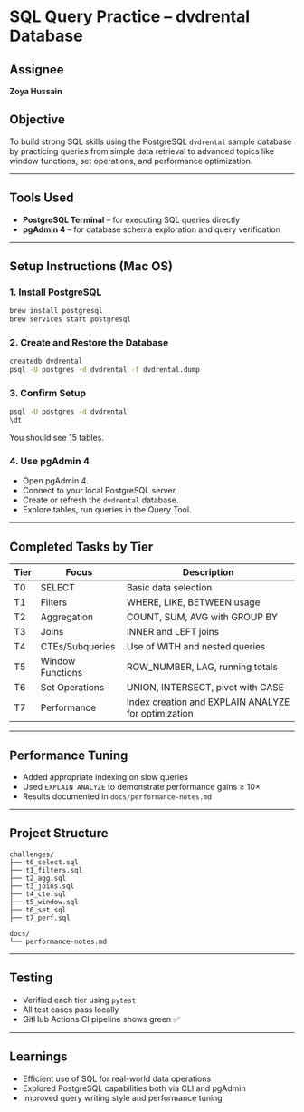 # SQL Query Practice – dvdrental Database

## Assignee
**Zoya Hussain**

## Objective
To build strong SQL skills using the PostgreSQL `dvdrental` sample database by practicing queries from simple data retrieval to advanced topics like window functions, set operations, and performance optimization.

---

## Tools Used

- **PostgreSQL Terminal** – for executing SQL queries directly
- **pgAdmin 4** – for database schema exploration and query verification

---

## Setup Instructions (Mac OS)

### 1. Install PostgreSQL
```bash
brew install postgresql
brew services start postgresql
```

### 2. Create and Restore the Database
```bash
createdb dvdrental
psql -U postgres -d dvdrental -f dvdrental.dump
```

### 3. Confirm Setup
```bash
psql -U postgres -d dvdrental
\dt
```
You should see 15 tables.

### 4. Use pgAdmin 4
- Open pgAdmin 4.
- Connect to your local PostgreSQL server.
- Create or refresh the `dvdrental` database.
- Explore tables, run queries in the Query Tool.

---

## Completed Tasks by Tier

| Tier | Focus | Description |
|------|-------|-------------|
| T0   | SELECT | Basic data selection |
| T1   | Filters | WHERE, LIKE, BETWEEN usage |
| T2   | Aggregation | COUNT, SUM, AVG with GROUP BY |
| T3   | Joins | INNER and LEFT joins |
| T4   | CTEs/Subqueries | Use of WITH and nested queries |
| T5   | Window Functions | ROW_NUMBER, LAG, running totals |
| T6   | Set Operations | UNION, INTERSECT, pivot with CASE |
| T7   | Performance | Index creation and EXPLAIN ANALYZE for optimization |

---

## Performance Tuning

- Added appropriate indexing on slow queries
- Used `EXPLAIN ANALYZE` to demonstrate performance gains ≥ 10×
- Results documented in `docs/performance-notes.md`

---

## Project Structure

```
challenges/
├── t0_select.sql
├── t1_filters.sql
├── t2_agg.sql
├── t3_joins.sql
├── t4_cte.sql
├── t5_window.sql
├── t6_set.sql
├── t7_perf.sql

docs/
└── performance-notes.md
```

---

## Testing

- Verified each tier using `pytest`
- All test cases pass locally
- GitHub Actions CI pipeline shows green ✅

---

## Learnings

- Efficient use of SQL for real-world data operations
- Explored PostgreSQL capabilities both via CLI and pgAdmin
- Improved query writing style and performance tuning

